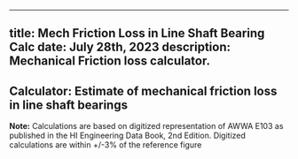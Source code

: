 -----
title: Mech Friction Loss in Line Shaft Bearing Calc
date: July 28th, 2023
description: Mechanical Friction loss calculator.
-----
## Calculator: Estimate of mechanical friction loss in line shaft bearings
<mechanical-friction-loss-calculator/>

**Note:** Calculations are based on digitized representation of AWWA E103 as published in the HI Engineering Data Book, 2nd Edition. Digitized calculations are within +/-3% of the reference figure